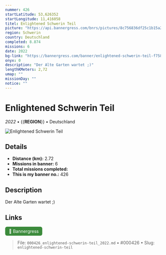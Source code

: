 ```yaml
---
nummer: 426
startLatitude: 53,626352
startLongitude: 11,416058
titel: Enlightened Schwerin Teil
picture: "https://api.bannergress.com/bnrs/pictures/8c756836df25c1b15a2ddf43a83b3510"
region: Schwerin
country: Deutschland
completed: 8.874
missions: 6
date: 2022
bg-link: "https://bannergress.com/banner/enlightened-schwerin-teil-f758"
onyx: 0
description: "Der Alte Garten wartet ;)"
lengthKMeters: 2,72
umap: ""
missionDay: ""
notice: ""
---
```

# Enlightened Schwerin Teil

*2022* • {{__REGION__}} • Deutschland

![Enlightened Schwerin Teil](https://api.bannergress.com/bnrs/pictures/8c756836df25c1b15a2ddf43a83b3510)



## Details
- **Distance (km):** 2.72
- **Missions in banner:** 6
- **Total missions completed:** 
- **This is my banner no.:** 426



## Description
Der Alte Garten wartet ;)



## Links
<a href="https://bannergress.com/banner/enlightened-schwerin-teil-f758" target="_blank" style="display:inline-block;margin-right:8px;padding:6px 12px;background:#3c8b3c;color:#fff;text-decoration:none;border-radius:6px;">🔗 Bannergress</a>



> File: `000426_enlightened-schwerin-teil_2022.md` • #000426 • Slug: `enlightened-schwerin-teil`
